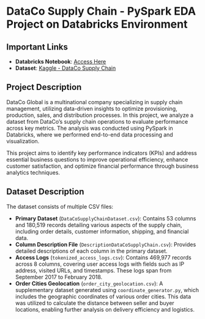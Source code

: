 # DataCo Supply Chain - PySpark EDA Project on Databricks Environment

## Important Links
- **Databricks Notebook**: [Access Here](https://databricks-prod-cloudfront.cloud.databricks.com/public/4027ec902e239c93eaaa8714f173bcfc/649705917837865/179433283878260/8453874180793124/latest.html)
- **Dataset**: [Kaggle - DataCo Supply Chain](https://www.kaggle.com/datasets/shashwatwork/dataco-smart-supply-chain-for-big-data-analysis)

## Project Description
DataCo Global is a multinational company specializing in supply chain management, utilizing data-driven insights to optimize provisioning, production, sales, and distribution processes. In this project, we analyze a dataset from DataCo’s supply chain operations to evaluate performance across key metrics. The analysis was conducted using PySpark in Databricks, where we performed end-to-end data processing and visualization.

This project aims to identify key performance indicators (KPIs) and address essential business questions to improve operational efficiency, enhance customer satisfaction, and optimize financial performance through business analytics techniques.

## Dataset Description
The dataset consists of multiple CSV files:
- **Primary Dataset** (`DataCoSupplyChainDataset.csv`): Contains 53 columns and 180,519 records detailing various aspects of the supply chain, including order details, customer information, shipping, and financial data.
- **Column Description File** (`DescriptionDataCoSupplyChain.csv`): Provides detailed descriptions of each column in the primary dataset.
- **Access Logs** (`tokenized_access_logs.csv`): Contains 469,977 records across 8 columns, covering user access logs with fields such as IP address, visited URLs, and timestamps. These logs span from September 2017 to February 2018.
- **Order Cities Geolocation** (`order_city_geolocation.csv`): A supplementary dataset generated using `coordinate_generator.py`, which includes the geographic coordinates of various order cities. This data was utilized to calculate the distance between seller and buyer locations, enabling further analysis on delivery efficiency and logistics.
